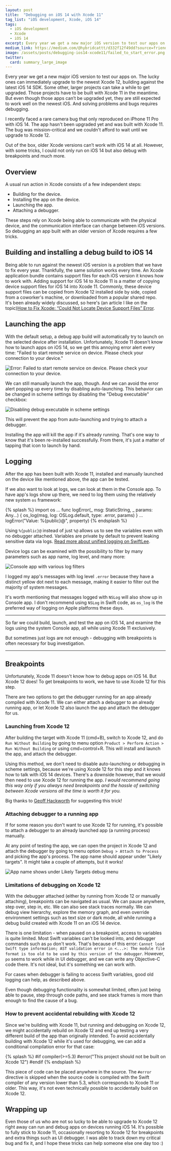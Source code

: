```yaml
---
layout: post
title:  "Debugging on iOS 14 with Xcode 11"
tag_list: "iOS development, Xcode, iOS 14"
tags: 
  - iOS development 
  - Xcode 
  - iOS 14
excerpt: Every year we get a new major iOS version to test our apps on. Some apps can't be upgraded to Xcode 12 right away, but they are still expected to work well on iOS 14. With some tricks, we can not only run on iOS 14 but also debug with breakpoints and much more.
medium_link: https://medium.com/@hybridcattt/d332f12f49dd?source=friends_link&sk=89454bc213ad54dd3fb773f5f19e3057
image: /assets/posts/debugging-ios14-xcode11/failed_to_start_error.png
twitter: 
  card: summary_large_image
---
```


Every year we get a new major iOS version to test our apps on. 
The lucky ones can immediately upgrade to the newest Xcode 12, building against the latest iOS 14 SDK. 
Some other, larger projects can take a while to get upgraded. 
Those projects have to be built with Xcode 11 in the meantime. 
But even though those apps can’t be upgraded yet, they are still expected to work well on the newest iOS. And solving problems and bugs requires debugging.

I recently faced a rare camera bug that only reproduced on iPhone 11 Pro with iOS 14. 
The app hasn't been upgraded yet and was built with Xcode 11.
The bug was mission-critical and we couldn't afford to wait until we upgrade to Xcode 12.

Out of the box, older Xcode versions can’t work with iOS 14 at all. However, with some tricks, I could not only run on iOS 14 but also debug with breakpoints and much more.

## Overview

A usual run action in Xcode consists of a few independent steps:
- Building for the device.
- Installing the app on the device.
- Launching the app.
- Attaching a debugger.

These steps rely on Xcode being able to communicate with the physical device, and the communication interface can change between iOS versions.
So debugging an app built with an older version of Xcode requires a few tricks. 

## Building and installing a debug build to iOS 14

Being able to run against the newest iOS version is a problem that we have to fix every year. Thankfully, the same solution works every time.
An Xcode application bundle contains support files for each iOS version it knows how to work with.
Adding support for iOS 14 to Xcode 11 is a matter of copying device support files for iOS 14 into Xcode 11. 
Commonly, these device support files can be copied from Xcode 12 installed side by side, copied from a coworker's machine, 
or downloaded from a popular shared repo.  
It's been already widely discussed, so here's (an article I like on the topic)[How to Fix Xcode: “Could Not Locate Device Support Files” Error](https://faizmokhtar.com/posts/how-to-fix-xcode-could-not-locate-device-support-files-error-without-updating-your-xcode/).

## Launching the app

With the default setup, a debug app build will automatically try to launch on the selected device after installation. 
Unfortunately, Xcode 11 doesn't know how to launch apps on iOS 14, so we get this annoying error alert every time: 
"Failed to start remote service on device. Please check your connection to your device."

![Error: Failed to start remote service on device. Please check your connection to your device.](/assets/posts/debugging-ios14-xcode11/failed_to_start_error.png)

We can still manually launch the app, though. 
And we can avoid the error alert popping up every time by disabling auto-launching.
This behavior can be changed in scheme settings by disabling the "Debug executable" checkbox:

![Disabling debug executable in scheme settings](/assets/posts/debugging-ios14-xcode11/scheme_settings_disable_debug.png)

This will prevent the app from auto-launching and trying to attach a debugger.

Installing the app will kill the app if it's already running. That's one way to know that it's been re-installed successfully. 
From there, it's just a matter of tapping that icon to launch by hand.

## Logging 

After the app has been built with Xcode 11, installed and manually launched on the device like mentioned above, the app can be tested.

If we also want to look at logs, we can look at them in the Console app. 
To have app's logs show up there, we need to log them using the relatively new system `os` framework:

{% splash %}
import os
...
func logError(_ msg: StaticString, _ params: Any...) {
    os_log(msg, log: OSLog.default, type: .error, params)
}
...
logError("Value: %{public}@", property)
{% endsplash %}

Using `%{public}@` instead of just `%@` allows us to see the variables even with no debugger attached. 
Variables are private by default to prevent leaking sensitive data via logs.
[Read more about unified logging on SwiftLee](https://www.avanderlee.com/workflow/oslog-unified-logging/).

Device logs can be examined with the possibility to filter by many parameters such as app name, log level, and many more:

![Console app with various log filters](/assets/posts/debugging-ios14-xcode11/console_filters2.png)

I logged my app's messages with log level `.error` because they have a distinct yellow dot next to each message, making it easier to filter out the majority of system messages.

It's worth mentioning that messages logged with `NSLog` will also show up in Console app. 
I don't recommend using `NSLog` in Swift code, as `os_log` is the preferred way of logging on Apple platforms these days.

---

So far we could build, launch, and test the app on iOS 14, and examine the logs using the system Console app, all while using Xcode 11 exclusively.

But sometimes just logs are not enough - debugging with breakpoints is often necessary for bug investigation. 

---

## Breakpoints

Unfortunately, Xcode 11 doesn't know how to debug apps on iOS 14. But Xcode 12 does! 
To get breakpoints to work, we have to use Xcode 12 for this step. 

There are two options to get the debugger running for an app already compiled with Xcode 11. 
We can either attach a debugger to an already running app, or let Xcode 12 also launch the app and attach the debugger for us.

### Launching from Xcode 12

After building the target with Xcode 11 (cmd+B), switch to Xcode 12, and do `Run Without Building`
by going to menu option `Product > Perform Action > Run Without Building` or using cmd+control+R.
This will install and launch the app, and attach the debugger. 

Using this method, we don't need to disable auto-launching or debugging in scheme settings, 
because we're using Xcode 12 for this step and it knows how to talk with iOS 14 devices. 
There's a downside however, that we would then need to use Xcode 12 for running the app. 
_I would recommend going this way only if you always need breakpoints and the hassle of switching between Xcode versions all the time is worth it for you._

Big thanks to [Geoff Hackworth](https://twitter.com/geoffhackworth) for suggesting this trick!

### Attaching debugger to a running app

If for some reason you don't want to use Xcode 12 for running, 
it's possible to attach a debugger to an already launched app (a running process) manually.

At any point of testing the app, we can open the project in Xcode 12 and attach the debugger 
by going to menu option `Debug > Attach to Process` and picking the app's process.
The app name should appear under "Likely targets". It might take a couple of attempts, but it works!

![App name shows under Likely Targets debug menu](/assets/posts/debugging-ios14-xcode11/debugger_likely_targets.png)

### Limitations of debugging on Xcode 12

With the debugger attached (either by running from Xcode 12 or manually attaching), breakpoints can be navigated as usual. 
We can pause anywhere, step over, step in, etc. We can also see stack traces normally.
We can debug view hierarchy, explore the memory graph, and even override environment settings such as text size or dark mode, 
all while running a debug build created with Xcode 11 on an iOS 14 device.

There is one limitation - when paused on a breakpoint, access to variables is quite limited. 
Most Swift variables can't be looked into, and debugger commands such as `po` don't work. 
That's because of this error: `Cannot load Swift type information; AST validation error in <...>: The module file format is too old to be used by this version of the debugger`.
However, `po` seems to work while in UI debugger, and we can write any Objective-C code there. It's not ideal, but it's something we can work with. 

For cases when debugger is failing to access Swift variables, good old logging can help, as described above. 

Even though debugging functionality is somewhat limited, often just being able to pause, step through code paths, and see stack frames is more than enough to find the cause of a bug.

### How to prevent accidental rebuilding with Xcode 12

Since we're building with Xcode 11, but running and debugging on Xcode 12, we might accidentally rebuild on Xcode 12 and end up testing a very different build of the app than originally intended. 
To avoid accidentally building with Xcode 12 while it's used for debugging, we can add a conditional compilation error for that case: 

{% splash %}
#if compiler(>=5.3)
#error("This project should not be built on Xcode 12")
#endif
{% endsplash %}

This piece of code can be placed anywhere in the source. The `#error` directive is skipped when the source code is compiled with the Swift compiler of any version lower than 5.3, which corresponds to Xcode 11 or older.
This way, it's not even technically possible to accidentally build on Xcode 12.  

## Wrapping up

Even those of us who are not so lucky to be able to upgrade to Xcode 12 right away can run and debug apps on devices running iOS 14. 
It's possible to fully stick to Xcode 11, occasionally resorting to Xcode 12 for breakpoints and extra things such as UI debugger. 
I was able to track down my critical bug and fix it, and I hope these tricks can help someone else one day too :)

